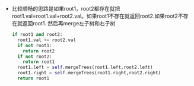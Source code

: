 - 比较顺畅的思路是如果root1，root2都存在就把root1.val=root1.val+root2.val。如果root1不存在就返回root2.如果root2不存在就返回root1. 然后再merge左子树和右子树

  ```python
  if root1 and root2:
    root1.val += root2.val
    if not root1:
      return root2
    if not root2:
      return root1
    root1.left = self.mergeTrees(root1.left,root2.left)
    root1.right = self.mergeTrees(root1.right,root2.right)
    return root1
  ```

  

